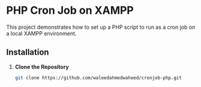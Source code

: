 # PHP Cron Job on XAMPP

This project demonstrates how to set up a PHP script to run as a cron job on a local XAMPP environment.

## Installation

1. **Clone the Repository**

   ```sh
   git clone https://github.com/waleedahmedwaheed/cronjob-php.git

